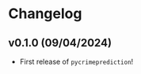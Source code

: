 # Changelog

<!--next-version-placeholder-->

## v0.1.0 (09/04/2024)

- First release of `pycrimeprediction`!